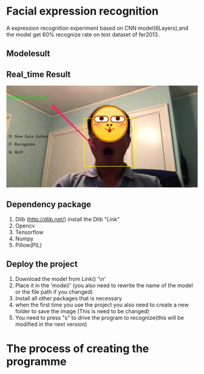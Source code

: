 # Facial expression recognition
A expression recognition experiment based on CNN model(6Layers),and the model get  60% recognize rate on test dataset of fer2013.

## Modelesult


## Real_time Result
![Aaron Swartz](https://github.com/wtepfenhart/BioSimVis/raw/master/Expression%20Recognition/First_test/result.jpg)

## Dependency package
1. Dlib (http://dlib.net/)    install the Dlib "Link"
2. Opencv
3. Tensorflow
4. Numpy
5. Pillow(PIL)

## Deploy the project

1. Download the model from Link() '\n'
2. Place it in the 'model/' (you also need to rewrite the name of the model or the file path if you changed)
3. Install all other packages that is necessary
4. when the first time you use the project you also need to create a new folder to save the image
(This is need to be changed)
5. You need to press "s" to drive the program to recognize(this will be modified in the next version)

 # The process of creating the programme
 ##
